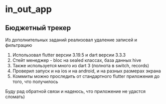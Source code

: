 # in_out_app

## Бюджетный трекер

Из дополнительных заданий реализовал удаление записей и фильтрацию

1. Использовал flutter версии 3.19.5 и dart версии 3.3.3
2. Стейт менеджер - bloc на sealed классах, база данных hive
3. Также используется много из dart 3 (полнота в switch, records)
4. Проверил запуск и на ios и на android, и на разных размерах экрана
5. Коммиты можно проследить от стандартного flutter приложения до того, что получилось

Буду рад обратной связи и надеюсь, что приложение не удастся сломать)